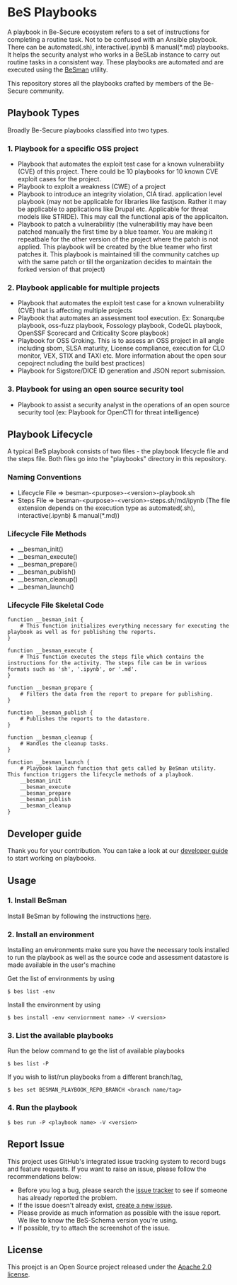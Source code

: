 # BeS Playbooks

A playbook in Be-Secure ecosystem refers to a set of instructions for completing a routine task. Not to be confused with an Ansible playbook. There can be automated(.sh), interactive(.ipynb) & manual(*.md) playbooks. It helps the security analyst who works in a BeSLab instance to carry out routine tasks in a consistent way. These playbooks are automated and are executed using the [BeSman](https://github.com/Be-Secure/BeSman) utility.

This repository stores all the playbooks crafted by members of the Be-Secure community.

## Playbook Types
Broadly Be-Secure playbooks classified into two types.

### 1. Playbook for a specific OSS project
- Playbook that automates the exploit test case for a known vulnerability (CVE) of this project. There could be 10 playbooks for 10 known CVE exploit cases for the project.
- Playbook to exploit a weakness (CWE) of a project
- Playbook to introduce an integrity violation, CIA tirad. application level playbook (may not be applicable for libraries like fastjson. Rather it may be applicable to applications like Drupal etc. Applicable for threat models like STRIDE). This may call the functional apis of the applicaiton.
- Playbook to patch a vulnerabilitiy (the vulnerabilitiy may have been patched manually the first time by a blue teamer. You are making it repeatbale for the other version of the project where the patch is not applied. This playbook will be created by the blue teamer who first patches it. This playbook is maintained till the community catches up with the same patch or till the organization decides to maintain the forked version of that project)

### 2. Playbook applicable for multiple projects
- Playbook that automates the exploit test case for a known vulnerability (CVE) that is affecting multiple projects
- Playbook that automates an assessment tool execution. Ex: Sonarqube playbook, oss-fuzz playbook, Fossology playbook, CodeQL playbook, OpenSSF Scorecard and Criticality Score playbook)
- Playbook for OSS Groking. This is to assess an OSS project in all angle including sbom, SLSA maturity, License compliance, execution for CLO monitor, VEX, STIX and TAXI etc. More information about the open sour cepojrect ncluding the build best practices)
- Playbook for Sigstore/DICE ID generation and JSON report submission.

### 3. Playbook for using an open source security tool
- Playbook to assist a security analyst in the operations of an open source security tool (ex: Playbook for OpenCTI for threat intelligence)

## Playbook Lifecycle
A typical BeS playbook consists of two files - the playbook lifecycle file and the steps file. Both files go into the "playbooks" directory in this repository. 

### Naming Conventions
- Lifecycle File => besman-\<purpose\>-\<version\>-playbook.sh
- Steps File     => besman-\<purpose\>-\<version\>-steps.sh/md/ipynb (The file extension depends on the execution type as automated(.sh), interactive(.ipynb) & manual(*.md))

### Lifecycle File Methods

- __besman_init()
- __besman_execute()
- __besman_prepare()
- __besman_publish()
- __besman_cleanup()
- __besman_launch()

### Lifecycle File Skeletal Code

    function __besman_init {
        # This function initializes everything necessary for executing the playbook as well as for publishing the reports.
    }
    
    function __besman_execute {
        # This function executes the steps file which contains the instructions for the activity. The steps file can be in various formats such as 'sh', '.ipynb', or '.md'.
    }
    
    function __besman_prepare {
        # Filters the data from the report to prepare for publishing.
    }
    
    function __besman_publish {
        # Publishes the reports to the datastore.
    }
    
    function __besman_cleanup {
        # Handles the cleanup tasks.
    }
    
    function __besman_launch {
        # Playbook launch function that gets called by BeSman utility. This function triggers the lifecycle methods of a playbook.
        __besman_init
        __besman_execute
        __besman_prepare
        __besman_publish
        __besman_cleanup
    }

## Developer guide

Thank you for your contribution. You can take a look at our [developer guide](./developer-guide.md) to start working on playbooks.

## Usage

### 1. Install BeSman

Install BeSman by following the instructions [here](https://github.com/Be-Secure/BeSman?tab=readme-ov-file#installation).

### 2. Install an environment

Installing an environments make sure you have the necessary tools installed to run the playbook as well as the source code and assessment datastore is made available in the user's machine

Get the list of environments by using

`$ bes list -env`

Install the environment by using

`$ bes install -env <enviornment name> -V <version>`

### 3. List the available playbooks

Run the below command to ge the list of available playbooks

`$ bes list -P`

If you wish to list/run playbooks from a different branch/tag,

`$ bes set BESMAN_PLAYBOOK_REPO_BRANCH <branch name/tag>`

### 4. Run the playbook

`$ bes run -P <playbook name> -V <version>`

## Report Issue
This project uses GitHub's integrated issue tracking system to record bugs and feature requests. If you want to raise an issue, please follow the recommendations below:

* Before you log a bug, please search the [issue tracker](https://github.com/Be-Secure/besecure-playbooks-store/issues) to see if someone has already reported the problem.
* If the issue doesn't already exist, [create a new issue](https://github.com/Be-Secure/besecure-playbooks-store/issues/new/choose).
* Please provide as much information as possible with the issue report.
We like to know the BeS-Schema version you're using.
* If possible, try to attach the screenshot of the issue.

## License
This proejct is an Open Source project released under the [Apache 2.0 license](https://www.apache.org/licenses/LICENSE-2.0.html).
